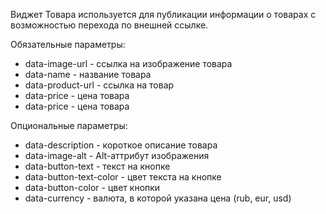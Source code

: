 Виджет Товара используется для публикации информации о товарах с возможностью перехода по внешней ссылке. 
 
Обязательные параметры:

* data-image-url - ссылка на изображение товара
* data-name - название товара
* data-product-url - ссылка на товар
* data-price - цена товара
* data-price - цена товара

Опциональные параметры:

* data-description - короткое описание товара
* data-image-alt - Alt-аттрибут изображения
* data-button-text - текст на кнопке
* data-button-text-color - цвет текста на кнопке
* data-button-color - цвет кнопки
* data-currency - валюта, в которой указана цена (rub, eur, usd)
